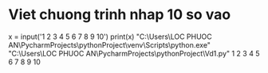 # Viet chuong trinh nhap 10 so vao
x = input('1 2 3 4 5 6 7 8 9 10')
print(x)
"C:\Users\LOC PHUOC AN\PycharmProjects\pythonProject\venv\Scripts\python.exe" "C:\Users\LOC PHUOC AN\PycharmProjects\pythonProject\Vd1.py" 
1 2 3 4 5 6 7 8 9 10
